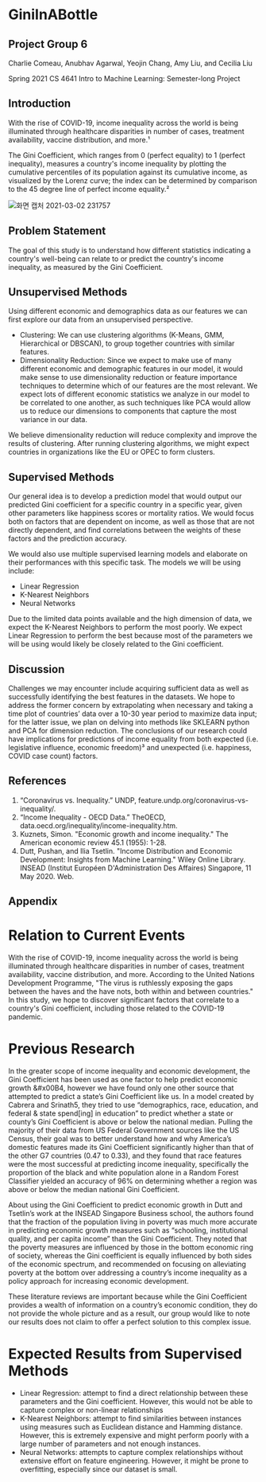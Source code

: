 # GiniInABottle
## Project Group 6

Charlie Comeau, Anubhav Agarwal, Yeojin Chang, Amy Liu, and Cecilia Liu

Spring 2021 CS 4641 Intro to Machine Learning: Semester-long Project

## Introduction

With the rise of COVID-19, income inequality across the world is being illuminated through healthcare disparities in number of cases, treatment availability, vaccine distribution, and more.&#x00B9;

The Gini Coefficient, which ranges from 0 (perfect equality) to 1 (perfect inequality), measures a country's income inequality by plotting the cumulative percentiles of its population against its cumulative income, as visualized by the Lorenz curve; the index can be determined by comparison to the 45 degree line of perfect income equality.&#x00B2; 

![화면 캡처 2021-03-02 231757](https://user-images.githubusercontent.com/44009995/109751978-912aec00-7bad-11eb-9526-3545116a3191.png)

##  Problem Statement
The goal of this study is to understand how different statistics indicating a country's well-being can relate to or predict the country's income inequality, as measured by the Gini Coefficient. 


## Unsupervised Methods 

Using different economic and demographics data as our features we can first explore our data from an unsupervised perspective. 

* Clustering: We can use clustering algorithms (K-Means, GMM, Hierarchical or DBSCAN), to group together countries with similar features. 
* Dimensionality Reduction: Since we expect to make use of many different economic and demographic features in our model, it would make sense to use dimensionality reduction or feature importance techniques to determine which of our features are the most relevant. We expect lots of different economic statistics we analyze in our model to be correlated to one another, as such techniques like PCA would allow us to reduce our dimensions to components that capture the most variance in our data. 

We believe dimensionality reduction will reduce complexity and improve the results of clustering. After running clustering algorithms, we might expect countries in organizations like the EU or OPEC to form clusters. 



## Supervised Methods 
Our general idea is to develop a prediction model that would output our predicted Gini coefficient for a specific country in a specific year, given other parameters like happiness scores or mortality ratios. We would focus both on factors that are dependent on income, as well as those that are not directly dependent, and find correlations between the weights of these factors and the prediction accuracy.

We would also use multiple supervised learning models and elaborate on their performances with this specific task. The models we will be using include: 
* Linear Regression
* K-Nearest Neighbors
* Neural Networks

Due to the limited data points available and the high dimension of data, we expect the K-Nearest Neighbors to perform the most poorly. We expect Linear Regression to perform the best because most of the parameters we will be using would likely be closely related to the Gini coefficient.


## Discussion
Challenges we may encounter include acquiring sufficient data as well as successfully identifying the best features in the datasets. We hope to address the former concern by extrapolating when necessary and taking a time plot of countries’ data over a 10-30 year period to maximize data input; for the latter issue, we plan on delving into methods like SKLEARN python and PCA for dimension reduction. The conclusions of our research could have implications for predictions of income equality from both expected (i.e. legislative influence, economic freedom)&#x00B3; and unexpected (i.e. happiness, COVID case count) factors.


## References
  1. “Coronavirus vs. Inequality.” UNDP, feature.undp.org/coronavirus-vs-inequality/.
  2. “Income Inequality - OECD Data.” TheOECD, data.oecd.org/inequality/income-inequality.htm. 
  3. Kuznets, Simon. "Economic growth and income inequality." The American economic review 45.1 (1955): 1-28.
  4. Dutt, Pushan, and Ilia Tsetlin. "Income Distribution and Economic Development: Insights from Machine Learning." Wiley Online Library. INSEAD (Institut Européen D'Administration Des Affaires) Singapore, 11 May 2020. Web.

## Appendix

# Relation to Current Events
With the rise of COVID-19, income inequality across the world is being illuminated through healthcare disparities in number of cases, treatment availability, vaccine distribution, and more. According to the United Nations Development Programme, "The virus is ruthlessly exposing the gaps between the haves and the have nots, both within and between countries." In this study, we hope to discover significant factors that correlate to a country's Gini coefficient, including those related to the COVID-19 pandemic.

# Previous Research
In the greater scope of income inequality and economic development, the Gini Coefficient has been used as one factor to help predict economic growth &#x00B4, however we have found only one other source that attempted to predict a state’s Gini Coefficient like us. In a model created by Cabrera and Srinath5, they tried to use “demographics, race, education, and federal & state spend[ing] in education” to predict whether a state or county’s Gini Coefficient is above or below the national median. Pulling the majority of their data from US Federal Government sources like the US Census, their goal was to better understand how and why America’s domestic features made its Gini Coefficient significantly higher than that of the other G7 countries (0.47 to 0.33), and they found that race features were the most successful at predicting income inequality, specifically the proportion of the black and white population alone in a Random Forest Classifier yielded an accuracy of 96% on determining whether a region was above or below the median national Gini Coefficient.

About using the Gini Coefficient to predict economic growth in Dutt and Tsetlin’s work at the INSEAD Singapore Business school, the authors found that the fraction of the population living in poverty was much more accurate in predicting economic growth measures such as “schooling, institutional quality, and per capita income” than the Gini Coefficient. They noted that the poverty measures are influenced by those in the bottom economic ring of society, whereas the Gini coefficient is equally influenced by both sides of the economic spectrum, and recommended on focusing on alleviating poverty at the bottom over addressing a country’s income inequality as a policy approach for increasing economic development.

These literature reviews are important because while the Gini Coefficient provides a wealth of information on a country’s economic condition, they do not provide the whole picture and as a result, our group would like to note our results does not claim to offer a perfect solution to this complex issue.

# Expected Results from Supervised Methods

* Linear Regression: attempt to find a direct relationship between these parameters and the Gini coefficient. However, this would not be able to capture complex or non-linear relationships 
* K-Nearest Neighbors: attempt to find similarities between instances using measures such as Euclidean distance and Hamming distance. However, this is extremely expensive and might perform poorly with a large number of parameters and not enough instances.
* Neural Networks: attempts to capture complex relationships without extensive effort on feature engineering. However, it might be prone to overfitting, especially since our dataset is small.



